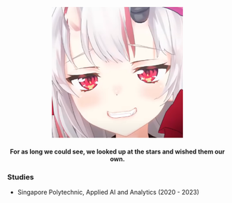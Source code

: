 <p align="center">
  <img src="swag.png" width="300" height="300"/>
  <h4 align="center">For as long we could see, we looked up at the stars and wished them our own.</h4>
</p>

### Studies
* Singapore Polytechnic, Applied AI and Analytics (2020 - 2023)
